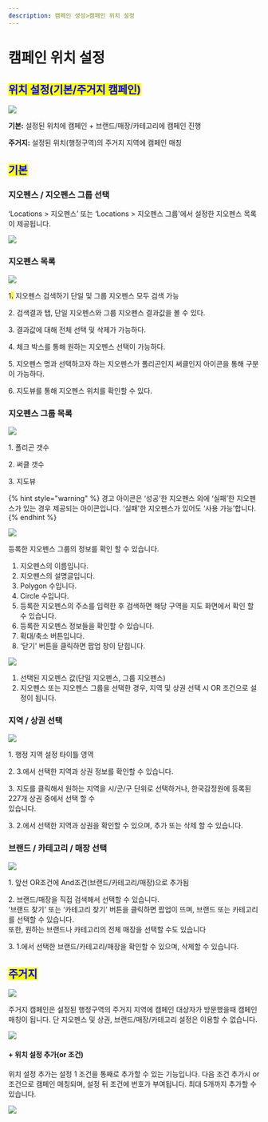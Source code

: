 ```yaml
---
description: 캠페인 생성>캠페인 위치 설정
---
```


# 캠페인 위치 설정

## <mark style="color:blue;">**위치 설정(기본/주거지 캠페인)**</mark>

![](<../../.gitbook/assets/image (37).png>)

**기본:** 설정된 위치에 캠페인 + 브랜드/매장/카테고리에 캠페인 진행

**주거지:** 설정된 위치(행정구역)의 주거지 지역에 캠페인 매칭

## <mark style="color:blue;">기본</mark>

### **지오펜스 / 지오펜스 그룹 선택**

‘Locations > 지오펜스’ 또는 ‘Locations > 지오펜스 그룹'에서 설정한 지오펜스 목록이 제공됩니다.

![](<../../.gitbook/assets/image (38).png>)

### **지오펜스 목록**

![](<../../.gitbook/assets/image (74).png>)

1<mark style="color:blue;">**.**</mark> 지오펜스 검색하기 단일 및 그룹 지오펜스 모두 검색 가능

2\. 검색결과 탭, 단일 지오펜스와 그룹 지오펜스 결과값을 볼 수 있다.

3\. 결과값에 대해 전체 선택 및 삭제가 가능하다.

4\. 체크 박스를 통해 원하는 지오펜스 선택이 가능하다.

5\. 지오펜스 명과 선택하고자 하는 지오펜스가 폴리곤인지 써클인지 아이콘을 통해 구분이 가능하다.

6\. 지도뷰를 통해 지오펜스 위치를 확인할 수 있다.

### 지오펜스 그룹 목록

![](<../../.gitbook/assets/image (61).png>)

1\. 폴리곤 갯수

2\. 써클 갯수

3\. 지도뷰

{% hint style="warning" %}
경고 아이콘은 ‘성공'한 지오펜스 외에 ‘실패’한 지오펜스가 있는 경우 제공되는 아이콘입니다. ‘실패'한 지오펜스가 있어도 ‘사용 가능’합니다.
{% endhint %}

![](<../../.gitbook/assets/image (68).png>)

등록한 지오펜스 그룹의 정보를 확인 할 수 있습니다.

1. 지오펜스의 이름입니다.
2. 지오펜스의 설명글입니다.
3. Polygon 수입니다.
4. Circle 수입니다.
5. 등록한 지오펜스의 주소를 입력한 후 검색하면 해당 구역을 지도 화면에서 확인 할 수 있습니다.
6. 등록한 지오펜스 정보들을 확인할 수 있습니다.
7. 확대/축소 버튼입니다.
8. ‘닫기' 버튼을 클릭하면 팝업 창이 닫힙니다.

![](<../../.gitbook/assets/image (35).png>)

1. 선택된 지오펜스 값(단일 지오펜스, 그룹 지오펜스)
2. 지오펜스 또는 지오펜스 그룹을 선택한 경우, 지역 및 상권 선택 시 OR 조건으로 설정이 됩니다.

### **지역 / 상권 선택**

![](<../../.gitbook/assets/image (16).png>)

1\. 행정 지역 설정 타이틀 영역

2\. 3.에서 선택한 지역과 상권 정보를 확인할 수 있습니다.

3\. 지도를 클릭해서 원하는 지역을 시/군/구 단위로 선택하거나, 한국감정원에 등록된 227개 상권 중에서 선택 할 수\
있습니다.

3\. 2.에서 선택한 지역과 상권을 확인할 수 있으며, 추가 또는 삭제 할 수 있습니다.

### **브랜드 / 카테고리 / 매장 선택**

![](<../../.gitbook/assets/image (89).png>)

1\. 앞선 OR조건에 And조건(브랜드/카테고리/매장)으로 추가됨

2\. 브랜드/매장을 직접 검색해서 선택할 수 있습니다.\
‘브랜드 찾기' 또는 ‘카테고리 찾기' 버튼을 클릭하면 팝업이 뜨며, 브랜드 또는 카테고리를 선택할 수 있습니다.\
또한, 원하는 브랜드나 카테고리의 전체 매장을 선택할 수도 있습니다

3\. 1.에서 선택한 브랜드/카테고리/매장을 확인할 수 있으며, 삭제할 수 있습니다.

## <mark style="color:blue;">주거지</mark>

![](<../../.gitbook/assets/image (32).png>)

주거지 캠페인은 설정된 행정구역의 주거지 지역에 캠페인 대상자가 방문했을때 캠페인 매칭이 됩니다. 단 지오펜스 및 상권, 브랜드/매장/카테고리 설정은 이용할 수 없습니다.

![](<../../.gitbook/assets/image (3) (1).png>)

#### **+ 위치 설정 추가(or 조건)**

위치 설정 추가는 설정 1 조건을 통째로 추가할 수 있는 기능입니다. 다음 조건 추가시 or 조건으로 캠페인 매칭되며, 설정 뒤 조건에 번호가 부여됩니다. 최대 5개까지 추가할 수 있습니다.

![](<../../.gitbook/assets/image (4) (1).png>)
